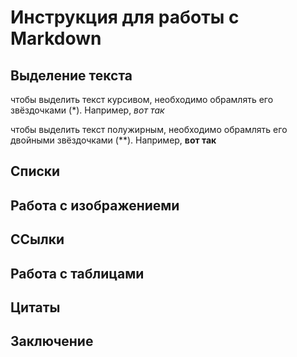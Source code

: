 # Инструкция для работы с Markdown

## Выделение текста
чтобы выделить текст курсивом, необходимо обрамлять его звёздочками (*). Например, *вот так*

чтобы выделить текст полужирным, необходимо обрамлять его двойными звёздочками (**). Например, **вот так**

## Списки

## Работа с изображениеми

## ССылки

## Работа с таблицами

## Цитаты

## Заключение